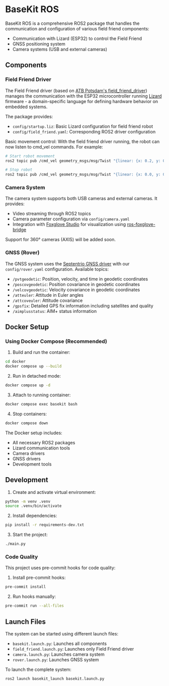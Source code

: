 # BaseKit ROS

BaseKit ROS is a comprehensive ROS2 package that handles the communication and configuration of various field friend components:

- Communication with Lizard (ESP32) to control the Field Friend
- GNSS positioning system
- Camera systems (USB and external cameras)

## Components

### Field Friend Driver

The Field Friend driver (based on [ATB Potsdam's field_friend_driver](https://github.com/ATB-potsdam-automation/field_friend_driver)) manages the communication with the ESP32 microcontroller running [Lizard](https://lizard.dev/) firmware - a domain-specific language for defining hardware behavior on embedded systems.

The package provides:

- `config/startup.liz`: Basic Lizard configuration for field friend robot
- `config/field_friend.yaml`: Corresponding ROS2 driver configuration

Basic movement control:
With the field friend driver running, the robot can now listen to cmd_vel commands. For example:

```bash
# Start robot movement
ros2 topic pub /cmd_vel geometry_msgs/msg/Twist "{linear: {x: 0.2, y: 0.0, z: 0.0}, angular: {x: 0.0, y: 0.0, z: 0.0}}" --once

# Stop robot
ros2 topic pub /cmd_vel geometry_msgs/msg/Twist "{linear: {x: 0.0, y: 0.0, z: 0.0}, angular: {x: 0.0, y: 0.0, z: 0.0}}" --once
```

### Camera System

The camera system supports both USB cameras and external cameras. It provides:

- Video streaming through ROS2 topics
- Camera parameter configuration via `config/camera.yaml`
- Integration with [Foxglove Studio](https://foxglove.dev/) for visualization using [ros-foxglove-bridge](https://github.com/foxglove/ros-foxglove-bridge)

Support for 360° cameras (AXIS) will be added soon.

### GNSS (Rover)

The GNSS system uses the [Septentrio GNSS driver](https://github.com/septentrio-gnss/septentrio_gnss_driver) with our `config/rover.yaml` configuration. Available topics:

- `/pvtgeodetic`: Position, velocity, and time in geodetic coordinates
- `/poscovgeodetic`: Position covariance in geodetic coordinates
- `/velcovgeodetic`: Velocity covariance in geodetic coordinates
- `/atteuler`: Attitude in Euler angles
- `/attcoveuler`: Attitude covariance
- `/gpsfix`: Detailed GPS fix information including satellites and quality
- `/aimplusstatus`: AIM+ status information

## Docker Setup

### Using Docker Compose (Recommended)

1. Build and run the container:

```bash
cd docker
docker compose up --build
```

2. Run in detached mode:

```bash
docker compose up -d
```

3. Attach to running container:

```bash
docker compose exec basekit bash
```

4. Stop containers:

```bash
docker compose down
```

The Docker setup includes:

- All necessary ROS2 packages
- Lizard communication tools
- Camera drivers
- GNSS drivers
- Development tools

## Development

1. Create and activate virtual environment:

```bash
python -m venv .venv
source .venv/bin/activate
```

2. Install dependencies:

```bash
pip install -r requirements-dev.txt
```

3. Start the project:

```bash
./main.py
```

### Code Quality

This project uses pre-commit hooks for code quality:

1. Install pre-commit hooks:

```bash
pre-commit install
```

2. Run hooks manually:

```bash
pre-commit run --all-files
```

## Launch Files

The system can be started using different launch files:

- `basekit.launch.py`: Launches all components
- `field_friend.launch.py`: Launches only Field Friend driver
- `camera.launch.py`: Launches camera system
- `rover.launch.py`: Launches GNSS system

To launch the complete system:

```bash
ros2 launch basekit_launch basekit.launch.py
```
